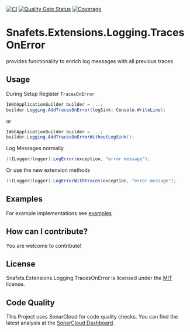 [![CI](https://github.com/SnafetsTheOne/Snafets.Extensions.Logging.TracesOnError/actions/workflows/ci.yml/badge.svg?branch=main)](https://github.com/SnafetsTheOne/Snafets.Extensions.Logging.TracesOnError/actions/workflows/ci.yml)
[![Quality Gate Status](https://sonarcloud.io/api/project_badges/measure?project=snafetstheone_snafets-extensions-logging-tracesonerror&metric=alert_status)](https://sonarcloud.io/summary/new_code?id=snafetstheone_snafets-extensions-logging-tracesonerror)
[![Coverage](https://sonarcloud.io/api/project_badges/measure?project=snafetstheone_snafets-extensions-logging-tracesonerror&metric=coverage)](https://sonarcloud.io/summary/new_code?id=snafetstheone_snafets-extensions-logging-tracesonerror)

# Snafets.Extensions.Logging.TracesOnError

provides functionality to enrich log messages with all previous traces

## Usage

During Setup Register `TracesOnError`
``` csharp
IWebApplicationBuilder builder = ...;
builder.Logging.AddTracesOnError(logSink: Console.WriteLine);
```
or
``` csharp
IWebApplicationBuilder builder = ...;
builder.Logging.AddTracesOnErrorWithoutLogSink();
```

Log Messages normally 
``` csharp
((ILogger)logger).LogError(exception, "error message");
```
Or use the new extension methods
``` csharp
((ILogger)logger).LogErrorWithTraces(exception, "error message");
```

## Examples

For example implementations see [examples](https://github.com/SnafetsTheOne/Snafets.Extensions.Logging.TracesOnError/tree/main/examples)

## How can I contribute?

You are welcome to contribute!

## License

Snafets.Extensions.Logging.TracesOnError is licensed under the [MIT](LICENSE.TXT) license.

## Code Quality

This Project uses SonarCloud for code quality checks. You can find the latest analysis at the [SonarCloud Dashboard](https://sonarcloud.io/project/configuration?id=snafetstheone_snafets-extensions-logging-tracesonerror).